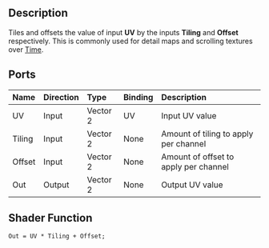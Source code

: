 ## Description

Tiles and offsets the value of input **UV** by the inputs **Tiling** and **Offset** respectively. This is commonly used for detail maps and scrolling textures over [Time](https://github.com/Unity-Technologies/ShaderGraph/wiki/Time-Node).

## Ports

| Name        | Direction           | Type  | Binding | Description |
|:------------ |:-------------|:-----|:---|:---|
| UV      | Input | Vector 2 | UV | Input UV value |
| Tiling      | Input | Vector 2 | None | Amount of tiling to apply per channel |
| Offset      | Input | Vector 2 | None | Amount of offset to apply per channel |
| Out | Output      |    Vector 2 | None | Output UV value |

## Shader Function

```
Out = UV * Tiling + Offset;
```